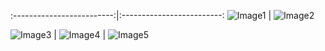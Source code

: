 :-------------------------:|:-------------------------:
![Image1](https://github.com/user-attachments/assets/5020859a-3100-40f7-920f-1ece493909d0)  |  ![Image2](https://github.com/user-attachments/assets/c32ee8c1-265c-47f1-b296-2f8a99eaa3ed)



![Image3](https://github.com/user-attachments/assets/d9a74031-bee9-4d21-848f-d7e5d81edad5) | ![Image4](https://github.com/user-attachments/assets/5cc49275-57b7-4bbe-8d2e-e9064c995ae7) | ![Image5](https://github.com/user-attachments/assets/54ac95c6-37b0-49d5-8ea9-b44d254f6f8b)
















